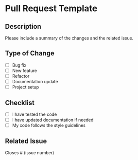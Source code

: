 # Pull Request Template

## Description
Please include a summary of the changes and the related issue. 

## Type of Change
- [ ] Bug fix
- [ ] New feature
- [ ] Refactor
- [ ] Documentation update
- [ ] Project setup

## Checklist
- [ ] I have tested the code
- [ ] I have updated documentation if needed
- [ ] My code follows the style guidelines

## Related Issue
Closes # (issue number)
